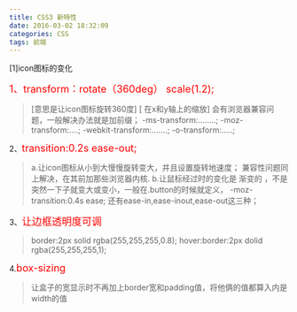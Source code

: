 ```yaml
---
title: CSS3 新特性
date: 2016-03-02 18:32:09
categories: CSS
tags: 前端
---
```


 [1]icon图标的变化

<font color="red" size="4">1、transform：rotate（360deg） scale(1.2);</font>
>[意思是让icon图标旋转360度]  [ 在x和y轴上的缩放]
>会有浏览器兼容问题，一般解决办法就是加前缀；
>-ms-transform:........;
>-moz-transform:....;
>-webkit-transform:.......;
>-o-transform:.....;

2、<font color="red" size="4">transition:0.2s ease-out;</font>
>a.让icon图标从小到大慢慢旋转变大，并且设置旋转地速度；
>兼容性问题同上解决，在其前加那些浏览器内核.
>b.让鼠标经过时的变化是 渐变的 ，不是突然一下子就变大或变小，一般在.button的时候就定义， -moz-transition:0.4s ease; 还有ease-in,ease-inout,ease-out这三种；


3、<font color="red" size="4">让边框透明度可调</font>
>border:2px solid rgba(255,255,255,0.8);
>hover:border:2px dolid rgba(255,255,255,1);


4.<font color="red" size="4">box-sizing</font>

>让盒子的宽显示时不再加上border宽和padding值，将他俩的值都算入内是width的值